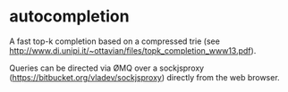 autocompletion
==============

A fast top-k completion based on a compressed trie (see http://www.di.unipi.it/~ottavian/files/topk_completion_www13.pdf).

Queries can be directed via ØMQ over a sockjsproxy (https://bitbucket.org/vladev/sockjsproxy) directly from the web browser.
